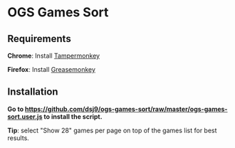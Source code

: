 # OGS Games Sort

## Requirements

**Chrome**: Install [Tampermonkey](https://chrome.google.com/webstore/detail/tampermonkey/dhdgffkkebhmkfjojejmpbldmpobfkfo)

**Firefox**: Install [Greasemonkey](https://addons.mozilla.org/en-US/firefox/addon/greasemonkey/)

## Installation

**Go to https://github.com/dsj9/ogs-games-sort/raw/master/ogs-games-sort.user.js to install the script.**

**Tip**: select "Show 28" games per page on top of the games list for best results.